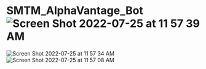 # SMTM_AlphaVantage_Bot![Screen Shot 2022-07-25 at 11 57 39 AM](https://user-images.githubusercontent.com/13011218/180853776-b55e24a6-4d67-44b7-90ca-e984f816baa0.png)
![Screen Shot 2022-07-25 at 11 57 34 AM](https://user-images.githubusercontent.com/13011218/180853788-e4701b64-3d52-4344-9dfe-217cf2d3f103.png)
![Screen Shot 2022-07-25 at 11 57 08 AM](https://user-images.githubusercontent.com/13011218/180853795-567ab190-5735-47cd-a112-f12190720615.png)
